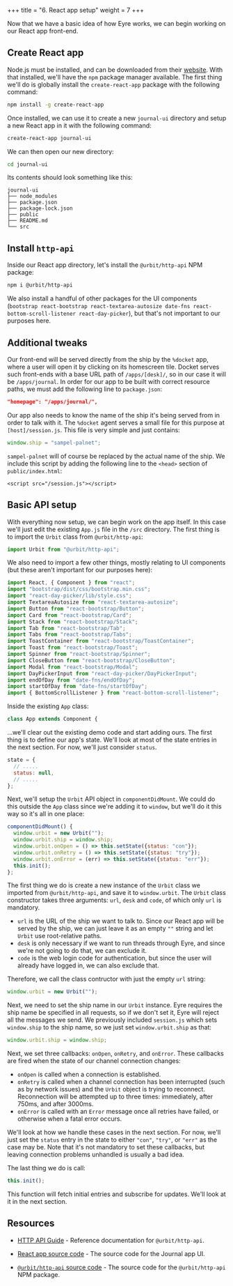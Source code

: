 +++
title = "6. React app setup"
weight = 7
+++

Now that we have a basic idea of how Eyre works, we can begin working on our
React app front-end.

## Create React app

Node.js must be installed, and can be downloaded from their
[website](https://nodejs.org/en/download). With that installed, we'll have the
`npm` package manager available. The first thing we'll do is globally install
the `create-react-app` package with the following command:

```sh
npm install -g create-react-app
```

Once installed, we can use it to create a new `journal-ui` directory and setup a
new React app in it with the following command:

```sh
create-react-app journal-ui
```

We can then open our new directory:

```sh
cd journal-ui
```

Its contents should look something like this:

```
journal-ui
├── node_modules
├── package.json
├── package-lock.json
├── public
├── README.md
└── src
```

## Install `http-api`

Inside our React app directory, let's install the `@urbit/http-api` NPM package:

```sh
npm i @urbit/http-api
```

We also install a handful of other packages for the UI components (`bootstrap react-bootstrap react-textarea-autosize date-fns react-bottom-scroll-listener react-day-picker`), but that's not important to our purposes here.

## Additional tweaks

Our front-end will be served directly from the ship by the `%docket` app, where
a user will open it by clicking on its homescreen tile. Docket serves such
front-ends with a base URL path of `/apps/[desk]/`, so in our case it will be
`/apps/journal`. In order for our app to be built with correct resource paths,
we must add the following line to `package.json`:

```json
"homepage": "/apps/journal/",
```

Our app also needs to know the name of the ship it's being served from in order
to talk with it. The `%docket` agent serves a small file for this purpose at
`[host]/session.js`. This file is very simple and just contains:

```js
window.ship = "sampel-palnet";
```

`sampel-palnet` will of course be replaced by the actual name of the ship. We
include this script by adding the following line to the `<head>` section of
`public/index.html`:

```
<script src="/session.js"></script>
```

## Basic API setup

With everything now setup, we can begin work on the app itself. In this case
we'll just edit the existing `App.js` file in the `/src` directory. The first thing is to import the `Urbit` class from `@urbit/http-api`:

```js
import Urbit from "@urbit/http-api";
```

We also need to import a few other things, mostly relating to UI components (but
these aren't important for our purposes here):

```js
import React, { Component } from "react";
import "bootstrap/dist/css/bootstrap.min.css";
import "react-day-picker/lib/style.css";
import TextareaAutosize from "react-textarea-autosize";
import Button from "react-bootstrap/Button";
import Card from "react-bootstrap/Card";
import Stack from "react-bootstrap/Stack";
import Tab from "react-bootstrap/Tab";
import Tabs from "react-bootstrap/Tabs";
import ToastContainer from "react-bootstrap/ToastContainer";
import Toast from "react-bootstrap/Toast";
import Spinner from "react-bootstrap/Spinner";
import CloseButton from "react-bootstrap/CloseButton";
import Modal from "react-bootstrap/Modal";
import DayPickerInput from "react-day-picker/DayPickerInput";
import endOfDay from "date-fns/endOfDay";
import startOfDay from "date-fns/startOfDay";
import { BottomScrollListener } from "react-bottom-scroll-listener";
```

Inside the existing `App` class:

```js
class App extends Component {
```

...we'll clear out the existing demo code and start adding ours. The first thing
is to define our app's state. We'll look at most of the state entries in the
next section. For now, we'll just consider `status`.

```js
state = {
  // .....
  status: null,
  // .....
};
```

Next, we'll setup the `Urbit` API object in `componentDidMount`. We could do
this outside the `App` class since we're adding it to `window`, but we'll do it
this way so it's all in one place:

```js
componentDidMount() {
  window.urbit = new Urbit("");
  window.urbit.ship = window.ship;
  window.urbit.onOpen = () => this.setState({status: "con"});
  window.urbit.onRetry = () => this.setState({status: "try"});
  window.urbit.onError = (err) => this.setState({status: "err"});
  this.init();
};
```

The first thing we do is create a new instance of the `Urbit` class we imported
from `@urbit/http-api`, and save it to `window.urbit`. The `Urbit` class
constructor takes three arguments: `url`, `desk` and `code`, of which only `url`
is mandatory.

- `url` is the URL of the ship we want to talk to. Since our React app will be
  served by the ship, we can just leave it as an empty `""` string and let
  `Urbit` use root-relative paths.
- `desk` is only necessary if we want to run threads through Eyre, and since
  we're not going to do that, we can exclude it.
- `code` is the web login code for authentication, but since the user will
  already have logged in, we can also exclude that.

Therefore, we call the class contructor with just the empty `url` string:

```js
window.urbit = new Urbit("");
```

Next, we need to set the ship name in our `Urbit` instance. Eyre requires the
ship name be specified in all requests, so if we don't set it, Eyre will reject
all the messages we send. We previously included `session.js` which sets
`window.ship` to the ship name, so we just set `window.urbit.ship` as that:

```js
window.urbit.ship = window.ship;
```

Next, we set three callbacks: `onOpen`, `onRetry`, and `onError`. These
callbacks are fired when the state of our channel connection changes:

- `onOpen` is called when a connection is established.
- `onRetry` is called when a channel connection has been interrupted (such as by
  network issues) and the `Urbit` object is trying to reconnect. Reconnection
  will be attempted up to three times: immediately, after 750ms, and after
  3000ms.
- `onError` is called with an `Error` message once all retries have failed, or
  otherwise when a fatal error occurs.

We'll look at how we handle these cases in the next section. For now, we'll just
set the `status` entry in the state to either `"con"`, `"try"`, or `"err"` as
the case may be. Note that it's not mandatory to set these callbacks, but
leaving connection problems unhandled is usually a bad idea.

The last thing we do is call:

```js
this.init();
```

This function will fetch initial entries and subscribe for updates. We'll look
at it in the next section.

## Resources

- [HTTP API Guide](/guides/additional/http-api-guide) - Reference documentation for
  `@urbit/http-api`.

- [React app source
  code](https://github.com/urbit/docs-examples/tree/main/journal-app/ui) - The
  source code for the Journal app UI.

- [`@urbit/http-api` source
  code](https://github.com/urbit/urbit/tree/master/pkg/npm/http-api) - The
  source code for the `@urbit/http-api` NPM package.

